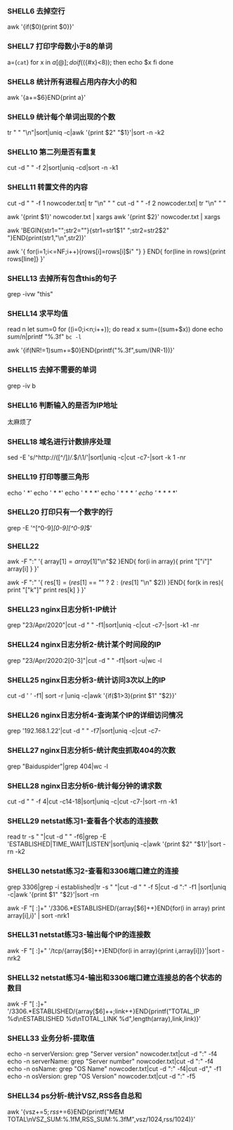 ### SHELL6 去掉空行

awk '{if($0){print $0}}'

### SHELL7 打印字母数小于8的单词
a=(`cat`)
for x in ${a[@]}; do
    if ((${#x}<8)); then
        echo $x
    fi
done

### SHELL8 统计所有进程占用内存大小的和
awk '{a+=$6}END{print a}'

### SHELL9 统计每个单词出现的个数
tr " " "\n"|sort|uniq -c|awk '{print $2" "$1}'|sort -n -k2
### SHELL10 第二列是否有重复
cut -d " " -f 2|sort|uniq -cd|sort -n -k1

### SHELL11 转置文件的内容
cut -d " " -f 1 nowcoder.txt| tr "\n" " "
cut -d " " -f 2 nowcoder.txt| tr "\n" " "

awk '{print $1}' nowcoder.txt | xargs
awk '{print $2}' nowcoder.txt | xargs

awk 'BEGIN{str1="";str2=""}{str1=str1$1" ";str2=str2$2" "}END{print(str1,"\n",str2)}' 


awk '{
    for(i=1;i<=NF;i++){rows[i]=rows[i]$i" "}
} END{
    for(line in rows){print rows[line]}
}'




### SHELL13 去掉所有包含this的句子
grep -ivw "this"

### SHELL14 求平均值
read n
let sum=0
for ((i=0;i<n;i++)); do
    read x
    sum=$(($sum+$x))
done
echo $sum/$n|printf "%.3f" `bc -l`


awk '{if(NR!=1)sum+=$0}END{printf("%.3f",sum/(NR-1))}'

### SHELL15 去掉不需要的单词
grep -iv b

### SHELL16 判断输入的是否为IP地址
太麻烦了



### SHELL18 域名进行计数排序处理
sed -E 's/^http:\/\/([^/]*)\/.*$/\1/'|sort|uniq -c|cut -c7-|sort -k 1 -nr

### SHELL19 打印等腰三角形
echo '    *'
echo '   * *'
echo '  * * *'
echo ' * * * *'
echo '* * * * *'

### SHELL20 打印只有一个数字的行
grep -E '^[^0-9]*[0-9][^0-9]*$'

### SHELL22
awk -F ":" '{
    array[$1]=array[$1]"\n"$2
}END{
    for(i in array){
        print "["i"]" array[i]
    }
}'

awk -F ":" '{
    res[$1] = (res[$1] == "" ? $2 : (res[$1] "\n" $2))
}END{
    for(k in res){
        print "["k"]"
        print res[k]
    }
}'


### SHELL23 nginx日志分析1-IP统计
grep "23/Apr/2020"|cut -d " " -f1|sort|uniq -c|cut -c7-|sort -k1 -nr

### SHELL24 nginx日志分析2-统计某个时间段的IP
grep "23/Apr/2020:2[0-3]"|cut -d " " -f1|sort -u|wc -l

### SHELL25 nginx日志分析3-统计访问3次以上的IP
cut -d ' ' -f1| sort -r |uniq -c|awk '{if($1>3){print $1" "$2}}'

### SHELL26 nginx日志分析4-查询某个IP的详细访问情况
grep '192.168.1.22'|cut -d " " -f7|sort|uniq -c|cut -c7-

### SHELL27 nginx日志分析5-统计爬虫抓取404的次数
grep "Baiduspider"|grep 404|wc -l

### SHELL28 nginx日志分析6-统计每分钟的请求数
cut -d " " -f 4|cut -c14-18|sort|uniq -c|cut -c7-|sort -rn -k1

### SHELL29 netstat练习1-查看各个状态的连接数
read
tr -s " "|cut -d " " -f6|grep -E 'ESTABLISHED|TIME_WAIT|LISTEN'|sort|uniq -c|awk '{print $2" "$1}'|sort -rn -k2


### SHELL30 netstat练习2-查看和3306端口建立的连接
grep 3306|grep -i established|tr -s " "|cut -d " " -f 5|cut -d ":" -f1 |sort|uniq -c|awk '{print $1" "$2}'|sort -rn


awk -F "[ :]+" '/3306.*ESTABLISHED/{array[$6]++}END{for(i in array) print array[i],i}' | sort -nrk1

### SHELL31 netstat练习3-输出每个IP的连接数
awk -F "[ :]+" '/tcp/{array[$6]++}END{for(i in array){print i,array[i]}}'|sort -nrk2

### SHELL32 netstat练习4-输出和3306端口建立连接总的各个状态的数目
awk -F "[ :]+" '/3306.*ESTABLISHED/{array[$6]++;link++}END{printf("TOTAL_IP %d\nESTABLISHED %d\nTOTAL_LINK %d",length(array),link,link)}' 


### SHELL33 业务分析-提取值
echo -n serverVersion: 
grep "Server version" nowcoder.txt|cut -d ":" -f4
echo -n serverName: 
grep "Server number" nowcoder.txt|cut -d ":" -f4
echo -n osName: 
grep "OS Name" nowcoder.txt|cut -d ":" -f4|cut -d"," -f1 
echo -n osVersion: 
grep "OS Version" nowcoder.txt|cut -d ":" -f5

### SHELL34 ps分析-统计VSZ,RSS各自总和
awk '{vsz+=$5;rss+=$6}END{printf("MEM TOTAL\nVSZ_SUM:%.1fM,RSS_SUM:%.3fM",vsz/1024,rss/1024)}'